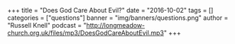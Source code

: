 +++
title = "Does God Care About Evil?"
date = "2016-10-02"
tags = []
categories = ["questions"]
banner = "img/banners/questions.png"
author = "Russell Knell"
podcast = "http://longmeadow-church.org.uk/files/mp3/DoesGodCareAboutEvil.mp3"
+++

